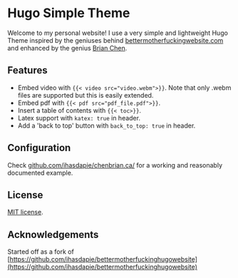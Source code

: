 # Hugo Simple Theme
Welcome to my personal website! I use a very simple and lightweight Hugo Theme inspired by the geniuses behind [bettermotherfuckingwebsite.com](http://bettermotherfuckingwebsite.com/) and enhanced by the genius [Brian Chen](https://chenbrian.ca).


## Features
- Embed video with `{{< video src="video.webm">}}`. Note that only .webm files are supported but this is easily extended.
- Embed pdf with `{{< pdf src="pdf_file.pdf">}}`.
- Insert a table of contents with `{{< toc>}}`.
- Latex support with `katex: true` in header.
- Add a 'back to top' button with `back_to_top: true` in header.

## Configuration
Check [github.com/ihasdapie/chenbrian.ca/](github.com/ihasdapie/chenbrian.ca/) for a working and reasonably documented example.


## License

[MIT license](./LICENSE.md).

## Acknowledgements
Started off as a fork of [https://github.com/ihasdapie/bettermotherfuckinghugowebsite](https://github.com/ihasdapie/bettermotherfuckinghugowebsite)
